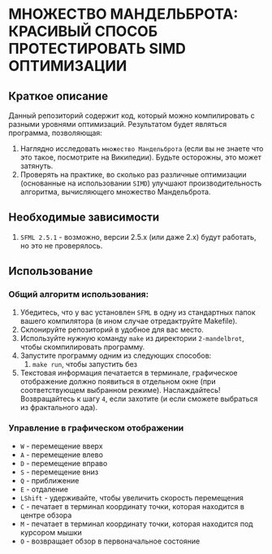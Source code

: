 <!---//REVIEW - терминология? слог? понятность? еще что-то? )-->
# МНОЖЕСТВО МАНДЕЛЬБРОТА: КРАСИВЫЙ СПОСОБ ПРОТЕСТИРОВАТЬ SIMD ОПТИМИЗАЦИИ

## Краткое описание

Данный репозиторий содержит код, который можно компилировать с разными уровнями оптимизаций. Результатом будет являться программа, позволяющая:
1. Наглядно исследовать `множество Мандельброта` (если вы не знаете что это такое, посмотрите на Википедии). Будьте осторожны, это может затянуть.
2. Проверять на практике, во сколько раз различные оптимизации (основанные на использовании `SIMD`) улучшают производительность алгоритма, вычисляющего множество Мандельброта.

## Необходимые зависимости

1. `SFML 2.5.1` - возможно, версии 2.5.x (или даже 2.x) будут работать, но это не проверялось.

## Использование

### Общий алгоритм использования: 
1. Убедитесь, что у вас установлен `SFML` в одну из стандартных папок вашего компилятора (в ином случае отредактруйте Makefile).
2. Склонируйте репозиторий в удобное для вас место.
3. Используйте нужную команду `make` из директории `2-mandelbrot`, чтобы скомпилировать программу.
4. Запустите программу одним из следующих способов:
    1. `make run`, чтобы запустить без  
5. Текстовая информация печатается в терминале, графическое отображение должно появиться в отдельном окне (при соответствующем выбранном режиме). Наслаждайтесь! Возвращайтесь к шагу `4`, если захотите (и если сможете выбраться из фрактального ада).

<!--- //TODO - возможности компилить с 01, 02 и тд, реализованное через разные команды make -->

### Управление в графическом отображении

- `W`       - перемещение вверх
- `A`       - перемещение влево
- `D`       - перемещение вправо
- `S`       - перемещение вниз
- `Q`       - приближение
- `E`       - отдаление
- `LShift`  - удерживайте, чтобы увеличить скорость перемещения
- `C`       - печатает в терминал координату точки, которая находится в центре обзора
- `M`       - печатает в терминал координату точки, которая находится под курсором мышки
- `O`       - возвращает обзор в первоначальное состояние
